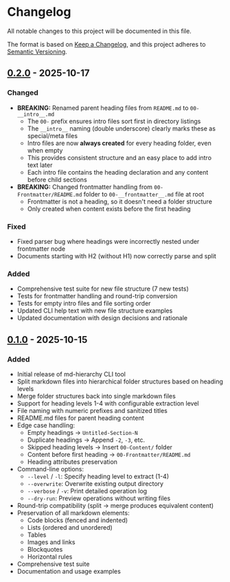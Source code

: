# Changelog

All notable changes to this project will be documented in this file.

The format is based on [Keep a Changelog](https://keepachangelog.com/en/1.0.0/),
and this project adheres to [Semantic Versioning](https://semver.org/spec/v2.0.0.html).

## [0.2.0] - 2025-10-17

### Changed
- **BREAKING:** Renamed parent heading files from `README.md` to `00-__intro__.md`
  - The `00-` prefix ensures intro files sort first in directory listings
  - The `__intro__` naming (double underscore) clearly marks these as special/meta files
  - Intro files are now **always created** for every heading folder, even when empty
  - This provides consistent structure and an easy place to add intro text later
  - Each intro file contains the heading declaration and any content before child sections
- **BREAKING:** Changed frontmatter handling from `00-Frontmatter/README.md` folder to `00-__frontmatter__.md` file at root
  - Frontmatter is not a heading, so it doesn't need a folder structure
  - Only created when content exists before the first heading

### Fixed
- Fixed parser bug where headings were incorrectly nested under frontmatter node
- Documents starting with H2 (without H1) now correctly parse and split

### Added
- Comprehensive test suite for new file structure (7 new tests)
- Tests for frontmatter handling and round-trip conversion
- Tests for empty intro files and file sorting order
- Updated CLI help text with new file structure examples
- Updated documentation with design decisions and rationale

## [0.1.0] - 2025-10-15

### Added
- Initial release of md-hierarchy CLI tool
- Split markdown files into hierarchical folder structures based on heading levels
- Merge folder structures back into single markdown files
- Support for heading levels 1-4 with configurable extraction level
- File naming with numeric prefixes and sanitized titles
- README.md files for parent heading content
- Edge case handling:
  - Empty headings → `Untitled-Section-N`
  - Duplicate headings → Append `-2`, `-3`, etc.
  - Skipped heading levels → Insert `00-Content/` folder
  - Content before first heading → `00-Frontmatter/README.md`
  - Heading attributes preservation
- Command-line options:
  - `--level` / `-l`: Specify heading level to extract (1-4)
  - `--overwrite`: Overwrite existing output directory
  - `--verbose` / `-v`: Print detailed operation log
  - `--dry-run`: Preview operations without writing files
- Round-trip compatibility (split → merge produces equivalent content)
- Preservation of all markdown elements:
  - Code blocks (fenced and indented)
  - Lists (ordered and unordered)
  - Tables
  - Images and links
  - Blockquotes
  - Horizontal rules
- Comprehensive test suite
- Documentation and usage examples

[0.2.0]: https://github.com/ergut/md-hierarchy/releases/tag/v0.2.0
[0.1.0]: https://github.com/ergut/md-hierarchy/releases/tag/v0.1.0
